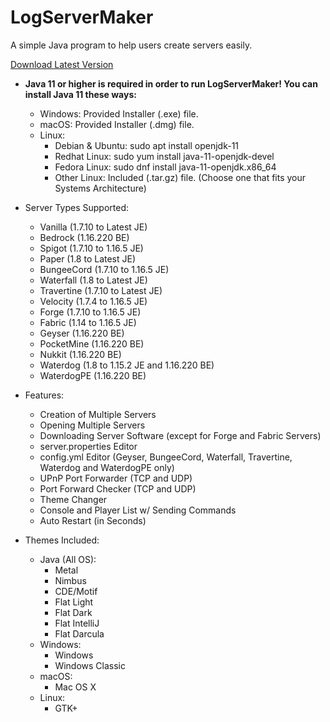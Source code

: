 # LogServerMaker

A simple Java program to help users create servers easily.

[Download Latest Version](https://mega.nz/folder/JQJWDToI#2DLwnCAxI_LOBbGzP7Bhiw)

* **Java 11 or higher is required in order to run LogServerMaker! You can install Java 11 these ways:**
    * Windows: Provided Installer (.exe) file.
    * macOS: Provided Installer (.dmg) file.
    * Linux:
        * Debian & Ubuntu: sudo apt install openjdk-11
        * Redhat Linux: sudo yum install java-11-openjdk-devel
        * Fedora Linux: sudo dnf install java-11-openjdk.x86_64
        * Other Linux: Included (.tar.gz) file. (Choose one that fits your Systems Architecture)

* Server Types Supported:
    * Vanilla (1.7.10 to Latest JE)
    * Bedrock (1.16.220 BE)
    * Spigot (1.7.10 to 1.16.5 JE)
    * Paper (1.8 to Latest JE)
    * BungeeCord (1.7.10 to 1.16.5 JE)
    * Waterfall (1.8 to Latest JE)
    * Travertine (1.7.10 to Latest JE)
    * Velocity (1.7.4 to 1.16.5 JE)
    * Forge (1.7.10 to 1.16.5 JE)
    * Fabric (1.14 to 1.16.5 JE)
    * Geyser (1.16.220 BE)
    * PocketMine (1.16.220 BE)
    * Nukkit (1.16.220 BE)
    * Waterdog (1.8 to 1.15.2 JE and 1.16.220 BE)
    * WaterdogPE (1.16.220 BE)

* Features:
    * Creation of Multiple Servers
    * Opening Multiple Servers
    * Downloading Server Software (except for Forge and Fabric Servers)
    * server.properties Editor
    * config.yml Editor (Geyser, BungeeCord, Waterfall, Travertine, Waterdog and WaterdogPE only)
    * UPnP Port Forwarder (TCP and UDP)
    * Port Forward Checker (TCP and UDP)
    * Theme Changer
    * Console and Player List w/ Sending Commands
    * Auto Restart (in Seconds)

* Themes Included:
    * Java (All OS):
        * Metal
        * Nimbus
        * CDE/Motif
        * Flat Light
        * Flat Dark
        * Flat IntelliJ
        * Flat Darcula
    * Windows:
        * Windows
        * Windows Classic
    * macOS:
        * Mac OS X
    * Linux:
        * GTK+
